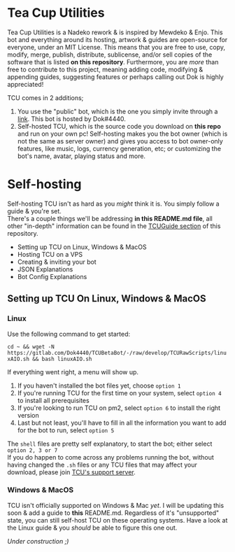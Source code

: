 # Tea Cup Utilities  
Tea Cup Utilities is a Nadeko rework & is inspired by Mewdeko & Enjo. This bot and everything around its hosting, artwork & guides are open-source for everyone, under an MIT License. This means that you are free to use, copy, modify, merge, publish, distribute, sublicense, and/or sell copies of the software that is listed **on this repository**. Furthermore, you are *more* than free to contribute to this project, meaning adding code, modifying & appending guides, suggesting features or perhaps calling out Dok is highly appreciated!

TCU comes in 2 additions;
1. You use the "public" bot, which is the one you simply invite through a [link](https://discord.com/api/oauth2/authorize?client_id=730786942416978021&permissions=8&scope=bot). This bot is hosted by Dok#4440.
2. Self-hosted TCU, which is the source code you download on **this repo** and run on your own pc! Self-hosting makes you the bot owner (which is not the same as server owner) and gives you access to bot owner-only features, like music, logs, currency generation, etc; or customizing the bot's name, avatar, playing status and more.

# Self-hosting
Self-hosting TCU isn't as hard as you *might* think it is. You simply follow a guide & you're set.  
There's a couple things we'll be addressing **in this README.md file**, all other "in-depth" information can be found in the [TCUGuide section](https://gitlab.com/Dok4440/TCUBetaBot/-/tree/develop/TCUGuide) of this repository.

- Setting up TCU on Linux, Windows & MacOS
- Hosting TCU on a VPS
- Creating & inviting your bot
- JSON Explanations
- Bot Config Explanations

## Setting up TCU On Linux, Windows & MacOS
### Linux

Use the following command to get started:  

`cd ~ && wget -N https://gitlab.com/Dok4440/TCUBetaBot/-/raw/develop/TCURawScripts/linuxAIO.sh && bash linuxAIO.sh`


If everything went right, a menu will show up.
1. If you haven't installed the bot files yet, choose `option 1`  
2. If you're running TCU for the first time on your system, select `option 4` to install all prerequisites  
3. If you're looking to run TCU on pm2, select `option 6` to install the right version  
4. Last but not least, you'll have to fill in all the information you want to add for the bot to run, select `option 5`  


The `shell` files are pretty self explanatory, to start the bot; either select `option 2, 3 or 7`  
If you do happen to come across any problems running the bot, without having changed the `.sh` files or any TCU files that may affect your download, please join [TCU's support server](https://discord.com/invite/bYGcGCCRr2).

### Windows & MacOS
TCU isn't officially supported on Windows & Mac *yet*. I will be updating this soon & add a guide to **this** README.md. Regardless of it's "unsupported" state, you can still self-host TCU on these operating systems. Have a look at the Linux guide & you *should* be able to figure this one out.


*Under construction ;)*
